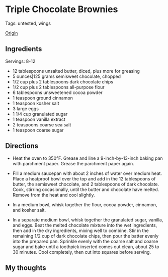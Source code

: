 # Triple Chocolate Brownies

Tags: untested, wings

[Origin](https://munchies.vice.com/en_us/article/594axd/triple-chocolate-brownies-recipe)

## Ingredients

Servings: 8-12

* 12 tablespoons unsalted butter, diced, plus more for greasing
* 5 ounces|125 grams semisweet chocolate, chopped
* 1/2 cup plus 2 tablespoons dark chocolate chips
* 1/2 cup plus 2 tablespoons all-purpose flour
* 6 tablespoons unsweetened cocoa powder
* 1 teaspoon ground cinnamon
* 1 teaspoon kosher salt
* 3 large eggs
* 1 1/4 cup granulated sugar
* 1 teaspoon vanilla extract
* 2 teaspoons coarse sea salt
* 1 teaspoon coarse sugar

## Directions

* Heat the oven to 350°F. Grease and line a 9-inch-by-13-inch baking pan with parchment paper. Grease the parchment paper again.

* Fill a medium saucepan with about 2 inches of water over medium heat. Place a heatproof bowl over the top and add in the 12 tablespoons of butter, the semisweet chocolate, and 2 tablespoons of dark chocolate. Cook, stirring occasionally, until the butter and chocolate have melted. Remove from the heat and cool slightly.

* In a medium bowl, whisk together the flour, cocoa powder, cinnamon, and kosher salt.

* In a separate medium bowl, whisk together the granulated sugar, vanilla, and eggs. Beat the melted chocolate mixture into the wet ingredients, then add in the dry ingredients, mixing well to combine. Stir in the remaining 1/2 cup of dark chocolate chips, then pour the batter evenly into the prepared pan. Sprinkle evenly with the coarse salt and coarse sugar and bake until a toothpick inserted comes out clean, about 25 to 30 minutes. Cool completely, then cut into squares before serving.

## My thoughts
